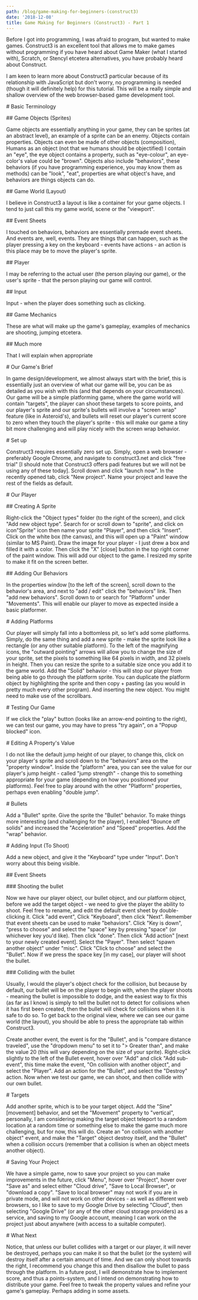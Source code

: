 ```yaml
---
path: /blog/game-making-for-beginners-(construct3)
date: '2018-12-08'
title: Game Making for Beginners (Construct3) - Part 1
---
```

Before I got into programming, I was afraid to program, but wanted to make games. Construct3 is an excellent tool that allows me to make games without programming if you have heard about Game Maker (what I started with), Scratch, or Stencyl etcetera alternatives, you have probably heard about Construct. 



I am keen to learn more about Construct3 particular because of its relationship with JavaScript but don't worry, no programming is needed (though it will definitely help) for this tutorial. This will be a really simple and shallow overview of the web browser-based game development tool. 



\# Basic Terminology 

\## Game Objects (Sprites) 

Game objects are essentially anything in your game, they can be sprites (at an abstract level), an example of a sprite can be an enemy. Objects contain properties. Objects can even be made of other objects (composition), Humans as an object (not that we humans should be objectified) I contain an "eye", the eye object contains a property, such as "eye-colour", an eye-color's value could be "brown". Objects also include "behaviors", these behaviors (if you have programming experience, you may know them as methods) can be "look", "eat", properties are what object's have, and behaviors are things objects can do. 



\## Game World (Layout) 

I believe in Construct3 a layout is like a container for your game objects. I tend to just call this my game world, scene or the "viewport". 



\## Event Sheets 

I touched on behaviors, behaviors are essentially premade event sheets. And events are, well, events. They are things that can happen, such as the player pressing a key on the keyboard - events have actions - an action is this place may be to move the player's sprite. 



\## Player 

I may be referring to the actual user (the person playing our game), or the user's sprite - that the person playing our game will control. 



\## Input 

Input - when the player does something such as clicking. 



\## Game Mechanics 

These are what will make up the game's gameplay, examples of mechanics are shooting, jumping etcetera. 



\## Much more 

That I will explain when appropriate 



\# Our Game's Brief 

In game design/development, we almost always start with the brief, this is essentially just an overview of what our game will be, you can be as detailed as you wish with this (and that depends on your circumstances). Our game will be a simple platforming game, where the game world will contain "targets", the player can shoot these targets to score points, and our player's sprite and our sprite's bullets will involve a "screen wrap" feature (like in Asteroid's), and bullets will reset our player's current score to zero when they touch the player's sprite - this will make our game a tiny bit more challenging and will play nicely with the screen wrap behavior. 



\# Set up 

Construct3 requires essentially zero set up. Simply, open a web browser - preferably Google Chrome, and navigate to construct3.net and click "free trial" \[I should note that Construct3 offers padi features but we will not be using any of these today]. Scroll down and click "launch now". In the recently opened tab, click "New project". Name your project and leave the rest of the fields as default. 



\# Our Player 

\## Creating A Sprite 

Right-click the "Object types" folder (to the right of the screen), and click "Add new object type". Search for or scroll down to "sprite", and click on icon"Sprite" icon then name your sprite "Player", and then click "Insert". Click on the white box (the canvas), and this will open up a "Paint" window (similar to MS Paint). Draw the image for your player - I just drew a box and filled it with a color. Then click the "X" \[close] button in the top right corner of the paint window. This will add our object to the game. I resized my sprite to make it fit on the screen better. 



\## Adding Our Behaviors 

In the properties window \[to the left of the screen], scroll down to the behavior's area, and next to "add / edit" click the "behaviors" link. Then "add new behaviors". Scroll down to or search for "Platform" under "Movements". This will enable our player to move as expected inside a basic platformer. 



\# Adding Platforms 

Our player will simply fall into a bottomless pit, so let's add some platforms. Simply, do the same thing and add a new sprite - make the sprite look like a rectangle (or any other suitable platform). To the left of the magnifying icons, the "outward pointing" arrows will allow you to change the size of your sprite, set the pixels to something like 64 pixels in width, and 32 pixels in height. Then you can resize the sprite to a suitable size once you add it to the game world. Add the "Solid" behavior - this will stop our player from being able to go through the platform sprite. You can duplicate the platform object by highlighting the sprite and then copy + pasting (as you would in pretty much every other program). And inserting the new object. You might need to make use of the scrollbars. 



\# Testing Our Game 

If we click the "play" button (looks like an arrow-end pointing to the right), we can test our game, you may have to press "try again", on a "Popup blocked" icon. 



\# Editing  A Property's Value 

I do not like the default jump height of our player, to change this, click on your player's sprite and scroll down to the "behaviors" area on the "property window". Inside the "platform" area, you can see the value for our player's jump height - called "jump strength" - change this to something appropriate for your game (depending on how you positioned your platforms). Feel free to play around with the other "Platform" properties, perhaps even enabling "double jump". 



\# Bullets 

Add a "Bullet" sprite. Give the sprite the "Bullet" behavior. To make things more interesting (and challenging for the player), I enabled "Bounce off solids" and increased the "Acceleration" and "Speed" properties. Add the "wrap" behavior. 



\# Adding Input (To Shoot) 

Add a new object, and give it the "Keyboard" type under "Input". Don't worry about this being visible. 



\## Event Sheets 

\### Shooting the bullet 

Now we have our player object, our bullet object, and our platform object, before we add the target object - we need to give the player the ability to shoot. Feel free to rename, and edit the default event sheet by double-clicking it. Click "add event", Click "Keyboard", then click "Next". Remember that event sheets can be used to make "behaviors". Click "Key is down", "press to choose" and select the "space" key by pressing "space" (or whichever key you'd like).  Then click "done". Then click "Add action" \[next to your newly created event]. Select the "Payer". Then select "spawn another object" under "misc". Click "Click to choose" and select the "Bullet". Now if we press the space key \[in my case], our player will shoot the bullet. 



\### Colliding with the bullet 

Usually, I would the player's object check for the collision, but because by default, our bullet will be on the player to begin with, when the player shoots - meaning the bullet is impossible to dodge, and the easiest way to fix this (as far as I know) is simply to tell the bullet not to detect for collisions when it has first been created, then the bullet will check for collisions when it is safe to do so. To get back to the original view, where we can see our game world (the layout), you should be able to press the appropriate tab within Construct3.  



Create another event, the event is for the "Bullet", and is "compare distance traveled", use the "dropdown menu" to set it to "> Greater than", and make the value 20 (this will vary depending on the size of your sprite). Right-click slightly to the left of the Bullet event, hover over "Add" and click "Add sub-event", this time make the event, "On collision with another object", and select the "Player". Add an action for the "Bullet", and select the "Destroy" action. Now when we test our game, we can shoot, and then collide with our own bullet. 



\# Targets 

Add another sprite, which is to be your target object.  Add the "Sine" \[movement] behavior, and set the "Movement" property to "vertical", personally, I am considering making the target object teleport to a random location at a random time or something else to make the game much more challenging, but for now, this will do. Create an "on collision with another object" event, and make the "Target" object destroy itself, and the "Bullet" when a collision occurs (remember that a collision is when an object meets another object). 



\# Saving Your Project 

We have a simple game, now to save your project so you can make improvements in the future, click "Menu", hover over "Project", hover over "Save as" and select either "Cloud drive", "Save to Local Browser", or "download a copy".  "Save to local browser" may not work if you are in private mode, and will not work on other devices - as well as different web browsers, so I like to save to my Google Drive by selecting "Cloud", then selecting "Google Drive" (or any of the other cloud storage providers) as a service, and saving to my Google account, meaning I can work on the project just about anywhere (with access to a suitable computer). 



\# What Next 

Notice, that unless our bullet collides with a target or our player, it will never be destroyed, perhaps you can make it so that the bullet (or the system) will destroy itself after a certain amount of time. And we can only shoot towards the right, I recommend you change this and then disallow the bullet to pass through the platform. In a future post, I will demonstrate how to implement score, and thus a points-system, and I intend on demonstrating how to distribute your game. Feel free to tweak the property values and refine your game's gameplay. Perhaps adding in some assets.
